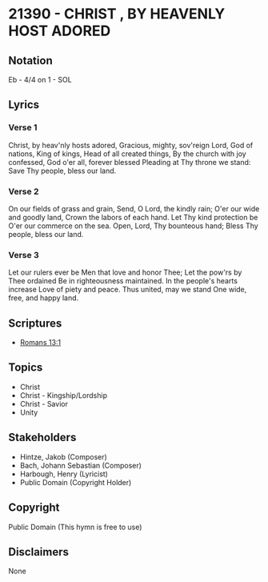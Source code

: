 # 21390 - CHRIST , BY HEAVENLY HOST ADORED

## Notation

Eb - 4/4 on 1 - SOL

## Lyrics

### Verse 1

Christ, by heav'nly hosts adored, Gracious, mighty, sov'reign Lord, God of nations, King of kings, Head of all created things, By the church with joy confessed, God o'er all, forever blessed Pleading at Thy throne we stand: Save Thy people, bless our land.

### Verse 2

On our fields of grass and grain, Send, O Lord, the kindly rain; O'er our wide and goodly land, Crown the labors of each hand. Let Thy kind protection be O'er our commerce on the sea. Open, Lord, Thy bounteous hand; Bless Thy people, bless our land.

### Verse 3

Let our rulers ever be Men that love and honor Thee; Let the pow'rs by Thee ordained Be in righteousness maintained. In the people's hearts increase Love of piety and peace. Thus united, may we stand One wide, free, and happy land.


## Scriptures

- [Romans 13:1](https://www.biblegateway.com/passage/?search=Romans%2013%3A1)

## Topics

- Christ
- Christ - Kingship/Lordship
- Christ - Savior
- Unity

## Stakeholders

- Hintze, Jakob  (Composer)
- Bach, Johann Sebastian (Composer)
- Harbough, Henry (Lyricist)
- Public Domain (Copyright Holder)

## Copyright

Public Domain
(This hymn is free to use)

## Disclaimers

None

